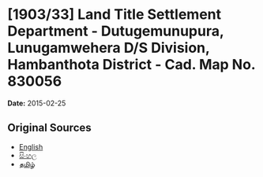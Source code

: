 # [1903/33] Land Title Settlement Department - Dutugemunupura, Lunugamwehera D/S Division, Hambanthota District - Cad. Map No. 830056

**Date:** 2015-02-25

## Original Sources

- [English](https://documents.gov.lk/view/extra-gazettes/2015/2/1903-33_E.pdf)
- [සිංහල](https://documents.gov.lk/view/extra-gazettes/2015/2/1903-33_S.pdf)
- [தமிழ்](https://documents.gov.lk/view/extra-gazettes/2015/2/1903-33_T.pdf)
